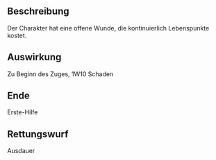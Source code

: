 ## Beschreibung
Der Charakter hat eine offene Wunde, die kontinuierlich Lebenspunkte kostet.
## Auswirkung
Zu Beginn des Zuges, 1W10 Schaden
## Ende
Erste-Hilfe
## Rettungswurf
Ausdauer